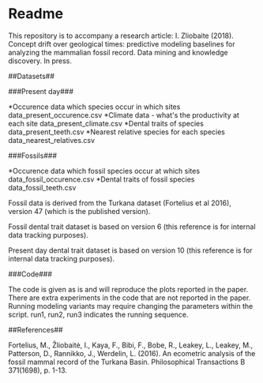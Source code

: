 Readme
=======

This repository is to accompany a research article:
I. Zliobaite (2018). Concept drift over geological times: predictive modeling baselines for analyzing the mammalian fossil record. Data mining and knowledge discovery. In press.

##Datasets##

###Present day###

*Occurence data which species occur in which sites
    data_present_occurence.csv
*Climate data - what's the productivity at each site
    data_present_climate.csv
*Dental traits of species
    data_present_teeth.csv
*Nearest relative species for each species
    data_nearest_relatives.csv

###Fossils###

*Occurence data which fossil species occur at which sites
    data_fossil_occurence.csv
*Dental traits of fossil species
    data_fossil_teeth.csv

Fossil data is derived from the Turkana dataset (Fortelius et al 2016), version 47 (which is the published version).

Fossil dental trait dataset is based on version 6 (this reference is for internal data tracking purposes).

Present day dental trait dataset is based on version 10 (this reference is for internal data tracking purposes).

###Code###

The code is given as is and will reproduce the plots reported in the paper. There are extra experiments in the code that are not reported in the paper. Running modeling variants may require changing the parameters within the script.
run1, run2, run3 indicates the running sequence.

##References##

Fortelius, M., Žliobaitė, I., Kaya, F., Bibi, F., Bobe, R., Leakey, L., Leakey, M., Patterson, D., Rannikko, J., Werdelin, L. (2016). An ecometric analysis of the fossil mammal record of the Turkana Basin. Philosophical Transactions B 371(1698), p. 1-13.

